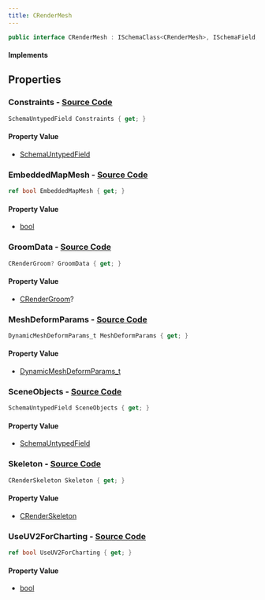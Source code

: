 ```yaml
---
title: CRenderMesh
---
```


```csharp
public interface CRenderMesh : ISchemaClass<CRenderMesh>, ISchemaField, ISchemaClass, INativeHandle
```

#### Implements

## Properties

### **Constraints** - [Source Code](https://github.com/swiftly-solution/swiftlys2/blob/main/managed/src/SwiftlyS2.Generated/Schemas/Interfaces/CRenderMesh.cs#L20)

```csharp
SchemaUntypedField Constraints { get; }
```

#### Property Value

- [SchemaUntypedField](/docs/api/shared/schemas/schemauntypedfield)

### **EmbeddedMapMesh** - [Source Code](https://github.com/swiftly-solution/swiftlys2/blob/main/managed/src/SwiftlyS2.Generated/Schemas/Interfaces/CRenderMesh.cs#L26)

```csharp
ref bool EmbeddedMapMesh { get; }
```

#### Property Value

- [bool](https://learn.microsoft.com/dotnet/api/system.boolean)

### **GroomData** - [Source Code](https://github.com/swiftly-solution/swiftlys2/blob/main/managed/src/SwiftlyS2.Generated/Schemas/Interfaces/CRenderMesh.cs#L30)

```csharp
CRenderGroom? GroomData { get; }
```

#### Property Value

- [CRenderGroom](/docs/api/shared/schemadefinitions/crendergroom)?

### **MeshDeformParams** - [Source Code](https://github.com/swiftly-solution/swiftlys2/blob/main/managed/src/SwiftlyS2.Generated/Schemas/Interfaces/CRenderMesh.cs#L28)

```csharp
DynamicMeshDeformParams_t MeshDeformParams { get; }
```

#### Property Value

- [DynamicMeshDeformParams_t](/docs/api/shared/schemadefinitions/dynamicmeshdeformparams_t)

### **SceneObjects** - [Source Code](https://github.com/swiftly-solution/swiftlys2/blob/main/managed/src/SwiftlyS2.Generated/Schemas/Interfaces/CRenderMesh.cs#L17)

```csharp
SchemaUntypedField SceneObjects { get; }
```

#### Property Value

- [SchemaUntypedField](/docs/api/shared/schemas/schemauntypedfield)

### **Skeleton** - [Source Code](https://github.com/swiftly-solution/swiftlys2/blob/main/managed/src/SwiftlyS2.Generated/Schemas/Interfaces/CRenderMesh.cs#L22)

```csharp
CRenderSkeleton Skeleton { get; }
```

#### Property Value

- [CRenderSkeleton](/docs/api/shared/schemadefinitions/crenderskeleton)

### **UseUV2ForCharting** - [Source Code](https://github.com/swiftly-solution/swiftlys2/blob/main/managed/src/SwiftlyS2.Generated/Schemas/Interfaces/CRenderMesh.cs#L24)

```csharp
ref bool UseUV2ForCharting { get; }
```

#### Property Value

- [bool](https://learn.microsoft.com/dotnet/api/system.boolean)

